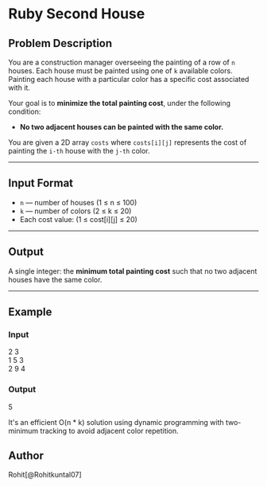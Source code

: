 # Ruby Second House

##  Problem Description

You are a construction manager overseeing the painting of a row of `n` houses. Each house must be painted using one of `k` available colors. Painting each house with a particular color has a specific cost associated with it.

Your goal is to **minimize the total painting cost**, under the following condition:

- **No two adjacent houses can be painted with the same color.**

You are given a 2D array `costs` where `costs[i][j]` represents the cost of painting the `i-th` house with the `j-th` color.

---

##  Input Format

- `n` — number of houses (1 ≤ n ≤ 100)  
- `k` — number of colors (2 ≤ k ≤ 20)  
- Each cost value: (1 ≤ cost[i][j] ≤ 20)

---

##  Output

A single integer: the **minimum total painting cost** such that no two adjacent houses have the same color.

---

##  Example

### Input
2 3<br>
1 5 3<br>
2 9 4

### Output
5

It's an efficient O(n * k) solution using dynamic programming with two-minimum tracking to avoid adjacent color repetition.

## Author
Rohit[@Rohitkuntal07]




